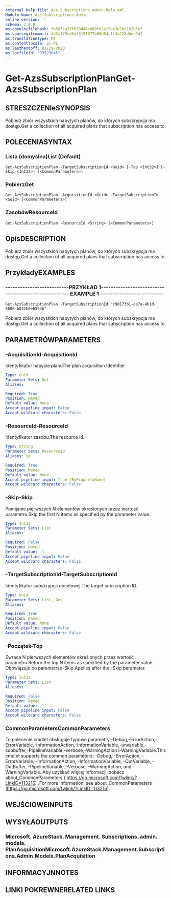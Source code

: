 ```yaml
---
external help file: Azs.Subscriptions.Admin-help.xml
Module Name: Azs.Subscriptions.Admin
online version: ''
schema: 2.0.0
ms.openlocfilehash: fb583ca37f610d47c880fd2e15ae3e7b8182b5ef
ms.sourcegitcommit: 4d2c178cd6df9151877b08d54c1f4a228dbec9d1
ms.translationtype: MT
ms.contentlocale: pl-PL
ms.lasthandoff: 01/29/2020
ms.locfileid: "93523045"
---
```

# <span data-ttu-id="bf003-101">Get-AzsSubscriptionPlan</span><span class="sxs-lookup"><span data-stu-id="bf003-101">Get-AzsSubscriptionPlan</span></span>

## <span data-ttu-id="bf003-102">STRESZCZENIe</span><span class="sxs-lookup"><span data-stu-id="bf003-102">SYNOPSIS</span></span>
<span data-ttu-id="bf003-103">Pobierz zbiór wszystkich nabytych planów, do których subskrypcja ma dostęp.</span><span class="sxs-lookup"><span data-stu-id="bf003-103">Get a collection of all acquired plans that subscription has access to.</span></span>

## <span data-ttu-id="bf003-104">POLECENIA</span><span class="sxs-lookup"><span data-stu-id="bf003-104">SYNTAX</span></span>

### <span data-ttu-id="bf003-105">Lista (domyślna)</span><span class="sxs-lookup"><span data-stu-id="bf003-105">List (Default)</span></span>
```
Get-AzsSubscriptionPlan -TargetSubscriptionId <Guid> [-Top <Int32>] [-Skip <Int32>] [<CommonParameters>]
```

### <span data-ttu-id="bf003-106">Pobierz</span><span class="sxs-lookup"><span data-stu-id="bf003-106">Get</span></span>
```
Get-AzsSubscriptionPlan -AcquisitionId <Guid> -TargetSubscriptionId <Guid> [<CommonParameters>]
```

### <span data-ttu-id="bf003-107">Zasobów</span><span class="sxs-lookup"><span data-stu-id="bf003-107">ResourceId</span></span>
```
Get-AzsSubscriptionPlan -ResourceId <String> [<CommonParameters>]
```

## <span data-ttu-id="bf003-108">Opis</span><span class="sxs-lookup"><span data-stu-id="bf003-108">DESCRIPTION</span></span>
<span data-ttu-id="bf003-109">Pobierz zbiór wszystkich nabytych planów, do których subskrypcja ma dostęp.</span><span class="sxs-lookup"><span data-stu-id="bf003-109">Get a collection of all acquired plans that subscription has access to.</span></span>

## <span data-ttu-id="bf003-110">Przykłady</span><span class="sxs-lookup"><span data-stu-id="bf003-110">EXAMPLES</span></span>

### <span data-ttu-id="bf003-111">--------------------------PRZYKŁAD 1--------------------------</span><span class="sxs-lookup"><span data-stu-id="bf003-111">-------------------------- EXAMPLE 1 --------------------------</span></span>
```
Get-AzsSubscriptionPlan -TargetSubscriptionId "c90173b1-de7a-4b1d-8600-b832b0e65946"
```

<span data-ttu-id="bf003-112">Pobierz zbiór wszystkich nabytych planów, do których subskrypcja ma dostęp.</span><span class="sxs-lookup"><span data-stu-id="bf003-112">Get a collection of all acquired plans that subscription has access to.</span></span>

## <span data-ttu-id="bf003-113">PARAMETRÓW</span><span class="sxs-lookup"><span data-stu-id="bf003-113">PARAMETERS</span></span>

### <span data-ttu-id="bf003-114">-AcquisitionId</span><span class="sxs-lookup"><span data-stu-id="bf003-114">-AcquisitionId</span></span>
<span data-ttu-id="bf003-115">Identyfikator nabycie planu</span><span class="sxs-lookup"><span data-stu-id="bf003-115">The plan acquisition Identifier</span></span>

```yaml
Type: Guid
Parameter Sets: Get
Aliases: 

Required: True
Position: Named
Default value: None
Accept pipeline input: False
Accept wildcard characters: False
```

### <span data-ttu-id="bf003-116">-ResourceId</span><span class="sxs-lookup"><span data-stu-id="bf003-116">-ResourceId</span></span>
<span data-ttu-id="bf003-117">Identyfikator zasobu.</span><span class="sxs-lookup"><span data-stu-id="bf003-117">The resource id.</span></span>

```yaml
Type: String
Parameter Sets: ResourceId
Aliases: id

Required: True
Position: Named
Default value: None
Accept pipeline input: True (ByPropertyName)
Accept wildcard characters: False
```

### <span data-ttu-id="bf003-118">-Skip</span><span class="sxs-lookup"><span data-stu-id="bf003-118">-Skip</span></span>
<span data-ttu-id="bf003-119">Pomijanie pierwszych N elementów określonych przez wartość parametru.</span><span class="sxs-lookup"><span data-stu-id="bf003-119">Skip the first N items as specified by the parameter value.</span></span>

```yaml
Type: Int32
Parameter Sets: List
Aliases: 

Required: False
Position: Named
Default value: -1
Accept pipeline input: False
Accept wildcard characters: False
```

### <span data-ttu-id="bf003-120">-TargetSubscriptionId</span><span class="sxs-lookup"><span data-stu-id="bf003-120">-TargetSubscriptionId</span></span>
<span data-ttu-id="bf003-121">Identyfikator subskrypcji docelowej.</span><span class="sxs-lookup"><span data-stu-id="bf003-121">The target subscription ID.</span></span>

```yaml
Type: Guid
Parameter Sets: List, Get
Aliases: 

Required: True
Position: Named
Default value: None
Accept pipeline input: False
Accept wildcard characters: False
```

### <span data-ttu-id="bf003-122">-Początek</span><span class="sxs-lookup"><span data-stu-id="bf003-122">-Top</span></span>
<span data-ttu-id="bf003-123">Zwraca N pierwszych elementów określonych przez wartość parametru.</span><span class="sxs-lookup"><span data-stu-id="bf003-123">Return the top N items as specified by the parameter value.</span></span>
<span data-ttu-id="bf003-124">Obowiązuje po parametrze-Skip.</span><span class="sxs-lookup"><span data-stu-id="bf003-124">Applies after the -Skip parameter.</span></span>

```yaml
Type: Int32
Parameter Sets: List
Aliases: 

Required: False
Position: Named
Default value: -1
Accept pipeline input: False
Accept wildcard characters: False
```

### <span data-ttu-id="bf003-125">CommonParameters</span><span class="sxs-lookup"><span data-stu-id="bf003-125">CommonParameters</span></span>
<span data-ttu-id="bf003-126">To polecenie cmdlet obsługuje typowe parametry:-Debug,-ErrorAction,-ErrorVariable,-InformationAction,-InformationVariable,-unvariable,-subbuffer,-PipelineVariable,-verbose,-WarningAction i-WarningVariable.</span><span class="sxs-lookup"><span data-stu-id="bf003-126">This cmdlet supports the common parameters: -Debug, -ErrorAction, -ErrorVariable, -InformationAction, -InformationVariable, -OutVariable, -OutBuffer, -PipelineVariable, -Verbose, -WarningAction, and -WarningVariable.</span></span> <span data-ttu-id="bf003-127">Aby uzyskać więcej informacji, zobacz about_CommonParameters ( https://go.microsoft.com/fwlink/?LinkID=113216) .</span><span class="sxs-lookup"><span data-stu-id="bf003-127">For more information, see about_CommonParameters (https://go.microsoft.com/fwlink/?LinkID=113216).</span></span>

## <span data-ttu-id="bf003-128">WEJŚCIOWE</span><span class="sxs-lookup"><span data-stu-id="bf003-128">INPUTS</span></span>

## <span data-ttu-id="bf003-129">WYSYŁA</span><span class="sxs-lookup"><span data-stu-id="bf003-129">OUTPUTS</span></span>

### <span data-ttu-id="bf003-130">Microsoft. AzureStack. Management. Subscriptions. admin. models. PlanAcquisition</span><span class="sxs-lookup"><span data-stu-id="bf003-130">Microsoft.AzureStack.Management.Subscriptions.Admin.Models.PlanAcquisition</span></span>

## <span data-ttu-id="bf003-131">INFORMACYJN</span><span class="sxs-lookup"><span data-stu-id="bf003-131">NOTES</span></span>

## <span data-ttu-id="bf003-132">LINKI POKREWNE</span><span class="sxs-lookup"><span data-stu-id="bf003-132">RELATED LINKS</span></span>


